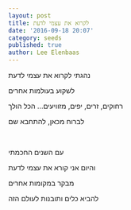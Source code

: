 ```yaml
---
layout: post
title: לקרוא את עצמי לדעת
date: '2016-09-18 20:07'
category: seeds
published: true
author: Lee Elenbaas
---
```


נהגתי לקרוא את עצמי לדעת

לשקוע בעולמות אחרים

רחוקים, זרים, יפים, מזוויעים... הכל הולך

לברוח מכאן, להתחבא שם

<br>

עם השנים החכמתי

והיום אני קורא את עצמי לדעת

מבקר במקומות אחרים

להביא כלים ותובנות לעולם הזה

